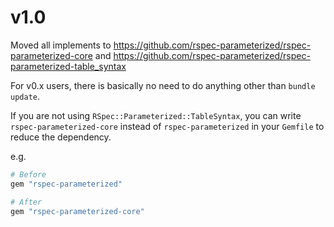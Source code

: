 # v1.0
Moved all implements to https://github.com/rspec-parameterized/rspec-parameterized-core and https://github.com/rspec-parameterized/rspec-parameterized-table_syntax

For v0.x users, there is basically no need to do anything other than `bundle update`.

If you are not using `RSpec::Parameterized::TableSyntax`, you can write `rspec-parameterized-core` instead of `rspec-parameterized` in your `Gemfile` to reduce the dependency.

e.g.

```ruby
# Before
gem "rspec-parameterized"

# After
gem "rspec-parameterized-core"
```
